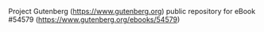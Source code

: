 Project Gutenberg (https://www.gutenberg.org) public repository for
eBook #54579 (https://www.gutenberg.org/ebooks/54579)
